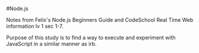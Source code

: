 #Node.js

Notes from Felix's Node.js Beginners Guide and CodeSchool Real Time Web information lv 1 sec 1-7.

Purpose of this study is to find a way to execute and experiment with JavaScript in a similar manner as irb.